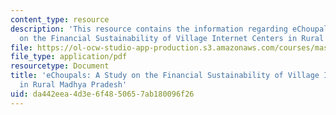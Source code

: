 ```yaml
---
content_type: resource
description: 'This resource contains the information regarding eChoupals: A Study
  on the Financial Sustainability of Village Internet Centers in Rural Madhya Pradesh.'
file: https://ol-ocw-studio-app-production.s3.amazonaws.com/courses/mas-965-nextlab-i-designing-mobile-technologies-for-the-next-billion-users-fall-2008/da442eea4d3e6f4850657ab180096f26_MITMAS_965F08_Lec09_rs.pdf
file_type: application/pdf
resourcetype: Document
title: 'eChoupals: A Study on the Financial Sustainability of Village Internet Centers
  in Rural Madhya Pradesh'
uid: da442eea-4d3e-6f48-5065-7ab180096f26
---
```

